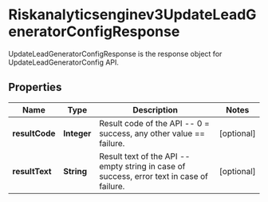 

# Riskanalyticsenginev3UpdateLeadGeneratorConfigResponse

UpdateLeadGeneratorConfigResponse is the response object for UpdateLeadGeneratorConfig API.

## Properties

| Name | Type | Description | Notes |
|------------ | ------------- | ------------- | -------------|
|**resultCode** | **Integer** | Result code of the API -- 0 &#x3D; success, any other value &#x3D;&#x3D; failure. |  [optional] |
|**resultText** | **String** | Result text of the API -- empty string in case of success, error text in case of failure. |  [optional] |



